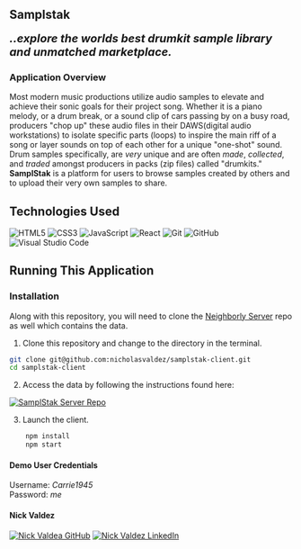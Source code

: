 ## Samplstak

<b style="font-size: 20px;"><i>..explore the worlds best drumkit sample
library and unmatched marketplace.</i></b>

### Application Overview

Most modern music productions utilize audio samples to elevate and achieve their sonic goals for their project song. Whether it is a piano melody, or a drum break, or a sound clip of cars passing by on a busy road, producers "chop up" these audio files in their DAWS(digital audio workstations) to isolate specific parts (loops) to inspire the main riff of a song or layer sounds on top of each other for a unique "one-shot" sound. Drum samples specifically, are *very* unique and are often *made*, *collected*, and *traded* amongst producers in packs (zip files) called "drumkits." 
**SamplStak** is a platform for users to browse samples created by others and to upload their very own samples to share. 

## Technologies Used
![HTML5](https://img.shields.io/badge/html5%20-%23E34F26.svg?&style=for-the-badge&logo=html5&logoColor=white) ![CSS3](https://img.shields.io/badge/css3%20-%231572B6.svg?&style=for-the-badge&logo=css3&logoColor=white) ![JavaScript](https://img.shields.io/badge/javascript%20-%23323330.svg?&style=for-the-badge&logo=javascript&logoColor=%23F7DF1E) ![React](https://img.shields.io/badge/react%20-%2320232a.svg?&style=for-the-badge&logo=react&logoColor=%2361DAFB) ![Git](https://img.shields.io/badge/git%20-%23F05033.svg?&style=for-the-badge&logo=git&logoColor=white) ![GitHub](https://img.shields.io/badge/github%20-%23121011.svg?&style=for-the-badge&logo=github&logoColor=white) ![Visual Studio Code](https://img.shields.io/badge/VSCode%20-%23007ACC.svg?&style=for-the-badge&logo=visual-studio-code&logoColor=white)

## Running This Application

### Installation
Along with this repository, you will need to clone the [Neighborly Server](https://github.com/heymonicakay/neighborlyserver) repo as well which contains the data.

1. Clone this repository and change to the directory in the terminal.

```sh
git clone git@github.com:nicholasvaldez/samplstak-client.git
cd samplstak-client
```
2. Access the data by following the instructions found here:

<a href="https://github.com/nicholasvaldez/samplstak-server" target="_blank"><img src="https://img.shields.io/badge/server repo%20-%2375120e.svg?&style=for-the-badge&&logoColor=white" alt="SamplStak Server Repo" style="height: auto !important; width: auto !important;" /></a>

3. Launch the client.

```sh
    npm install
    npm start
```

#### Demo User Credentials

<p>
Username: <i>Carrie1945</i>
<br>
Password: <i>me</i>

####  Nick Valdez

<a href="https://www.github.com/nicholasvaldez/" target="_blank"><img src="https://img.shields.io/badge/github%20-%23121011.svg?&style=for-the-badge&logo=github&logoColor=white" alt="Nick Valdea GitHub" style="height: auto !important;width: auto !important;" /></a> <a href="https://www.linkedin.com/in/nicholasvaldez/" target="_blank"><img src="https://img.shields.io/badge/linkedin%20-%230077B5.svg?&style=for-the-badge&logo=linkedin&logoColor=white" alt="Nick Valdez LinkedIn" style="height: auto !important;width: auto !important;" /></a>
